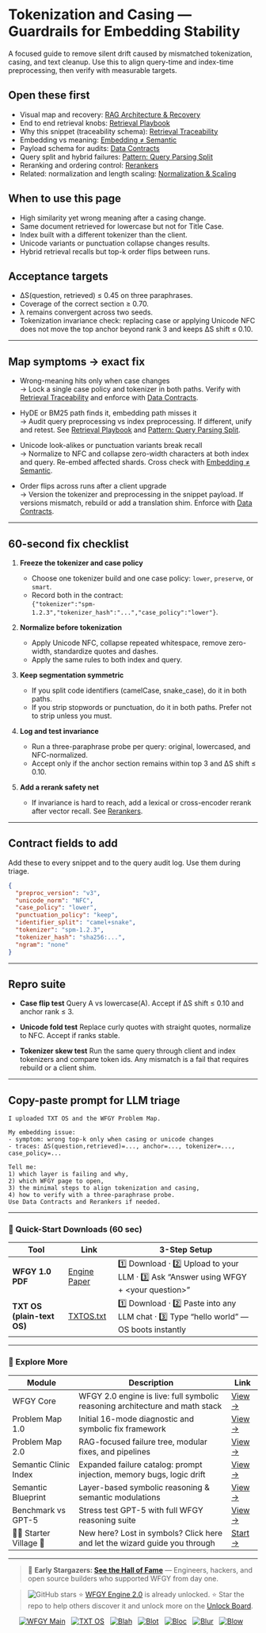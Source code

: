 # Tokenization and Casing — Guardrails for Embedding Stability

A focused guide to remove silent drift caused by mismatched tokenization, casing, and text cleanup. Use this to align query-time and index-time preprocessing, then verify with measurable targets.

## Open these first
- Visual map and recovery: [RAG Architecture & Recovery](https://github.com/onestardao/WFGY/blob/main/ProblemMap/rag-architecture-and-recovery.md)
- End to end retrieval knobs: [Retrieval Playbook](https://github.com/onestardao/WFGY/blob/main/ProblemMap/retrieval-playbook.md)
- Why this snippet (traceability schema): [Retrieval Traceability](https://github.com/onestardao/WFGY/blob/main/ProblemMap/retrieval-traceability.md)
- Embedding vs meaning: [Embedding ≠ Semantic](https://github.com/onestardao/WFGY/blob/main/ProblemMap/embedding-vs-semantic.md)
- Payload schema for audits: [Data Contracts](https://github.com/onestardao/WFGY/blob/main/ProblemMap/data-contracts.md)
- Query split and hybrid failures: [Pattern: Query Parsing Split](https://github.com/onestardao/WFGY/blob/main/ProblemMap/patterns/pattern_query_parsing_split.md)
- Reranking and ordering control: [Rerankers](https://github.com/onestardao/WFGY/blob/main/ProblemMap/rerankers.md)
- Related: normalization and length scaling: [Normalization & Scaling](https://github.com/onestardao/WFGY/blob/main/ProblemMap/GlobalFixMap/Embeddings/normalization_and_scaling.md)

## When to use this page
- High similarity yet wrong meaning after a casing change.
- Same document retrieved for lowercase but not for Title Case.
- Index built with a different tokenizer than the client.
- Unicode variants or punctuation collapse changes results.
- Hybrid retrieval recalls but top-k order flips between runs.

## Acceptance targets
- ΔS(question, retrieved) ≤ 0.45 on three paraphrases.
- Coverage of the correct section ≥ 0.70.
- λ remains convergent across two seeds.
- Tokenization invariance check: replacing case or applying Unicode NFC does not move the top anchor beyond rank 3 and keeps ΔS shift ≤ 0.10.

---

## Map symptoms → exact fix

- Wrong-meaning hits only when case changes  
  → Lock a single case policy and tokenizer in both paths. Verify with [Retrieval Traceability](https://github.com/onestardao/WFGY/blob/main/ProblemMap/retrieval-traceability.md) and enforce with [Data Contracts](https://github.com/onestardao/WFGY/blob/main/ProblemMap/data-contracts.md).

- HyDE or BM25 path finds it, embedding path misses it  
  → Audit query preprocessing vs index preprocessing. If different, unify and retest. See [Retrieval Playbook](https://github.com/onestardao/WFGY/blob/main/ProblemMap/retrieval-playbook.md) and [Pattern: Query Parsing Split](https://github.com/onestardao/WFGY/blob/main/ProblemMap/patterns/pattern_query_parsing_split.md).

- Unicode look-alikes or punctuation variants break recall  
  → Normalize to NFC and collapse zero-width characters at both index and query. Re-embed affected shards. Cross check with [Embedding ≠ Semantic](https://github.com/onestardao/WFGY/blob/main/ProblemMap/embedding-vs-semantic.md).

- Order flips across runs after a client upgrade  
  → Version the tokenizer and preprocessing in the snippet payload. If versions mismatch, rebuild or add a translation shim. Enforce with [Data Contracts](https://github.com/onestardao/WFGY/blob/main/ProblemMap/data-contracts.md).

---

## 60-second fix checklist

1) **Freeze the tokenizer and case policy**
   - Choose one tokenizer build and one case policy: `lower`, `preserve`, or `smart`.  
   - Record both in the contract:  
     `{"tokenizer":"spm-1.2.3","tokenizer_hash":"...","case_policy":"lower"}`.

2) **Normalize before tokenization**
   - Apply Unicode NFC, collapse repeated whitespace, remove zero-width, standardize quotes and dashes.  
   - Apply the same rules to both index and query.

3) **Keep segmentation symmetric**
   - If you split code identifiers (camelCase, snake_case), do it in both paths.  
   - If you strip stopwords or punctuation, do it in both paths. Prefer not to strip unless you must.

4) **Log and test invariance**
   - Run a three-paraphrase probe per query: original, lowercased, and NFC-normalized.  
   - Accept only if the anchor section remains within top 3 and ΔS shift ≤ 0.10.

5) **Add a rerank safety net**
   - If invariance is hard to reach, add a lexical or cross-encoder rerank after vector recall. See [Rerankers](https://github.com/onestardao/WFGY/blob/main/ProblemMap/rerankers.md).

---

## Contract fields to add

Add these to every snippet and to the query audit log. Use them during triage.

```json
{
  "preproc_version": "v3",
  "unicode_norm": "NFC",
  "case_policy": "lower",
  "punctuation_policy": "keep",
  "identifier_split": "camel+snake",
  "tokenizer": "spm-1.2.3",
  "tokenizer_hash": "sha256:...",
  "ngram": "none"
}
````

---

## Repro suite

* **Case flip test**
  Query A vs lowercase(A). Accept if ΔS shift ≤ 0.10 and anchor rank ≤ 3.

* **Unicode fold test**
  Replace curly quotes with straight quotes, normalize to NFC. Accept if ranks stable.

* **Tokenizer skew test**
  Run the same query through client and index tokenizers and compare token ids. Any mismatch is a fail that requires rebuild or a client shim.

---

## Copy-paste prompt for LLM triage

```
I uploaded TXT OS and the WFGY Problem Map.

My embedding issue:
- symptom: wrong top-k only when casing or unicode changes
- traces: ΔS(question,retrieved)=..., anchor=..., tokenizer=..., case_policy=...

Tell me:
1) which layer is failing and why,
2) which WFGY page to open,
3) the minimal steps to align tokenization and casing,
4) how to verify with a three-paraphrase probe.
Use Data Contracts and Rerankers if needed.
```

---

### 🔗 Quick-Start Downloads (60 sec)

| Tool                       | Link                                                                                                                                       | 3-Step Setup                                                                             |
| -------------------------- | ------------------------------------------------------------------------------------------------------------------------------------------ | ---------------------------------------------------------------------------------------- |
| **WFGY 1.0 PDF**           | [Engine Paper](https://github.com/onestardao/WFGY/blob/main/I_am_not_lizardman/WFGY_All_Principles_Return_to_One_v1.0_PSBigBig_Public.pdf) | 1️⃣ Download · 2️⃣ Upload to your LLM · 3️⃣ Ask “Answer using WFGY + \<your question>”   |
| **TXT OS (plain-text OS)** | [TXTOS.txt](https://github.com/onestardao/WFGY/blob/main/OS/TXTOS.txt)                                                                     | 1️⃣ Download · 2️⃣ Paste into any LLM chat · 3️⃣ Type “hello world” — OS boots instantly |

---

### 🧭 Explore More

| Module                   | Description                                                                  | Link                                                                                               |
| ------------------------ | ---------------------------------------------------------------------------- | -------------------------------------------------------------------------------------------------- |
| WFGY Core                | WFGY 2.0 engine is live: full symbolic reasoning architecture and math stack | [View →](https://github.com/onestardao/WFGY/tree/main/core/README.md)                              |
| Problem Map 1.0          | Initial 16-mode diagnostic and symbolic fix framework                        | [View →](https://github.com/onestardao/WFGY/tree/main/ProblemMap/README.md)                        |
| Problem Map 2.0          | RAG-focused failure tree, modular fixes, and pipelines                       | [View →](https://github.com/onestardao/WFGY/blob/main/ProblemMap/rag-architecture-and-recovery.md) |
| Semantic Clinic Index    | Expanded failure catalog: prompt injection, memory bugs, logic drift         | [View →](https://github.com/onestardao/WFGY/blob/main/ProblemMap/SemanticClinicIndex.md)           |
| Semantic Blueprint       | Layer-based symbolic reasoning & semantic modulations                        | [View →](https://github.com/onestardao/WFGY/tree/main/SemanticBlueprint/README.md)                 |
| Benchmark vs GPT-5       | Stress test GPT-5 with full WFGY reasoning suite                             | [View →](https://github.com/onestardao/WFGY/tree/main/benchmarks/benchmark-vs-gpt5/README.md)      |
| 🧙‍♂️ Starter Village 🏡 | New here? Lost in symbols? Click here and let the wizard guide you through   | [Start →](https://github.com/onestardao/WFGY/blob/main/StarterVillage/README.md)                   |

---

> 👑 **Early Stargazers: [See the Hall of Fame](https://github.com/onestardao/WFGY/tree/main/stargazers)** —
> Engineers, hackers, and open source builders who supported WFGY from day one.

> <img src="https://img.shields.io/github/stars/onestardao/WFGY?style=social" alt="GitHub stars"> ⭐ [WFGY Engine 2.0](https://github.com/onestardao/WFGY/blob/main/core/README.md) is already unlocked. ⭐ Star the repo to help others discover it and unlock more on the [Unlock Board](https://github.com/onestardao/WFGY/blob/main/STAR_UNLOCKS.md).

<div align="center">

[![WFGY Main](https://img.shields.io/badge/WFGY-Main-red?style=flat-square)](https://github.com/onestardao/WFGY)
 
[![TXT OS](https://img.shields.io/badge/TXT%20OS-Reasoning%20OS-orange?style=flat-square)](https://github.com/onestardao/WFGY/tree/main/OS)
 
[![Blah](https://img.shields.io/badge/Blah-Semantic%20Embed-yellow?style=flat-square)](https://github.com/onestardao/WFGY/tree/main/OS/BlahBlahBlah)
 
[![Blot](https://img.shields.io/badge/Blot-Persona%20Core-green?style=flat-square)](https://github.com/onestardao/WFGY/tree/main/OS/BlotBlotBlot)
 
[![Bloc](https://img.shields.io/badge/Bloc-Reasoning%20Compiler-blue?style=flat-square)](https://github.com/onestardao/WFGY/tree/main/OS/BlocBlocBloc)
 
[![Blur](https://img.shields.io/badge/Blur-Text2Image%20Engine-navy?style=flat-square)](https://github.com/onestardao/WFGY/tree/main/OS/BlurBlurBlur)
 
[![Blow](https://img.shields.io/badge/Blow-Game%20Logic-purple?style=flat-square)](https://github.com/onestardao/WFGY/tree/main/OS/BlowBlowBlow)
 

</div>
